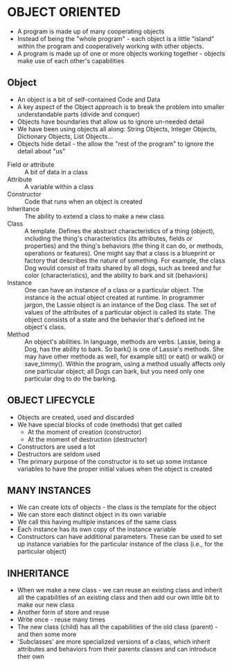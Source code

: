 # OBJECT ORIENTED
* A program is made up of many cooperating objects
* Instead of being the "whole program" - each object is a little
"island" within the program and cooperatively working with other objects.
* A program is made up of one or more objects working together - objects
make use of each other's capabilities

## Object
* An object is a bit of self-contained Code and Data
* A key aspect of the Object approach is to break the problem into smaller
understandable parts (divide and conquer)
* Objects have boundaries that allow us to ignore un-needed detail
* We have been using objects all along: String Objects, Integer Objects,
Dictionary Objects, List Objects...
* Objects hide detail - the allow the "rest of the program" to ignore the
detail about "us"

<dl>
  <dt>Field or attribute</dt>
  <dd>A bit of data in a class</dd>
  <dt>Attribute</dt>
  <dd>A variable within a class</dd>       
  <dt>Constructor</dt>
  <dd>Code that runs when an object is created</dd>
  <dt>Inheritance</dt>
  <dd>The ability to extend a class to make a new class</dd>
  <dt>Class</dt>
  <dd>A template. Defines the abstract characteristics of a thing (object), including the thing's characteristics (its attributes, fields or properties) and the thing's behaviors (the thing it can do, or methods, operations or features). One might say that a class is a blueprint or factory that describes the nature of something. For example, the class Dog would consist of traits shared by all dogs, such as breed and fur color (characteristics), and the ability to bark and sit (behaviors)</dd>
  <dt>Instance</dt>  
  <dd>One can have an instance of a class or a particular object. The instance is the actual object created at runtime. In programmer jargon, the Lassie object is an instance of the Dog class. The set of values of the attributes of a particular object is called its state. The object consists of a state and the behavior that's defined int he object's class.</dd>

  <dt>Method</dt>  
  <dd>An object's abilities. In language, methods are verbs. Lassie, being a Dog, has the ability to bark. So bark() is one of Lassie's methods. She may have other methods as well, for example sit() or eat() or walk() or save_timmy(). Within the program, using a method usually affects only one particular object; all Dogs can bark, but you need only one particular dog to do the barking.</dd>
</dl>

## OBJECT LIFECYCLE
* Objects are created, used and discarded
* We have special blocks of code (methods) that get called
	* At the moment of creation (constructor)
	* At the moment of destruction (destructor)
* Constructors are used a lot
* Destructors are seldom used
* The primary purpose of the constructor is to set up some instance variables to have the proper initial values when the object is created

## MANY INSTANCES
* We can create lots of objects - the class is the template for the object
* We can store each distinct object in its own variable
* We call this having multiple instances of the same class
* Each instance has its own copy of the instance variable
* Constructors can have additional parameters. These can be used to set up instance variables for the particular instance of the class (i.e., for the particular object)

## INHERITANCE
* When we make a new class - we can reuse an existing class and inherit all the capabilities of an existing class and then add our own little bit to make our new class
* Another form of store and reuse
* Write once - reuse many times
* The new class (child) has all the capabilities of the old class (parent) - and then some more
* 'Subclasses' are more specialized versions of a class, which inherit attributes and behaviors from their parents classes and can introduce their own
